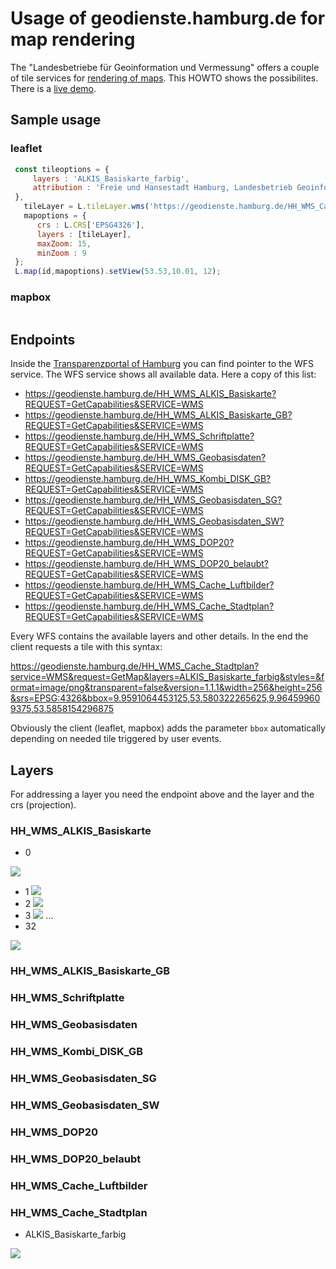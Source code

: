 # Usage of geodienste.hamburg.de for map rendering

The "Landesbetriebe für Geoinformation und Vermessung" offers a couple of tile services for [rendering of maps](https://geoportal-hamburg.de/Geoportal/geo-online/?mdid=2AE6D23E-48A5-4D85-BC0A-160737E0C8D2). This HOWTO shows the possibilites. There is a [live demo](https://geoportal-hamburg.de/Geoportal/geo-online/).
 
## Sample usage

### leaflet

```javascript
 const tileoptions = {
     layers : 'ALKIS_Basiskarte_farbig',
     attribution : 'Freie und Hansestadt Hamburg, Landesbetrieb Geoinformation und Vermessung'
 },
   tileLayer = L.tileLayer.wms('https://geodienste.hamburg.de/HH_WMS_Cache_Stadtplan',tileoptions),
   mapoptions = {
      crs : L.CRS['EPSG4326'],
      layers : [tileLayer],
      maxZoom: 15,
      minZoom : 9
 };
 L.map(id,mapoptions).setView(53.53,10.01, 12);
```

### mapbox

```javascript
```
 
## Endpoints

Inside the [Transparenzportal of Hamburg](http://transparenz.hamburg.de/) you can find pointer to the WFS service. The WFS service shows all available data. Here a copy of this list:

* https://geodienste.hamburg.de/HH_WMS_ALKIS_Basiskarte?REQUEST=GetCapabilities&SERVICE=WMS 
* https://geodienste.hamburg.de/HH_WMS_ALKIS_Basiskarte_GB?REQUEST=GetCapabilities&SERVICE=WMS
* https://geodienste.hamburg.de/HH_WMS_Schriftplatte?REQUEST=GetCapabilities&SERVICE=WMS
* https://geodienste.hamburg.de/HH_WMS_Geobasisdaten?REQUEST=GetCapabilities&SERVICE=WMS
* https://geodienste.hamburg.de/HH_WMS_Kombi_DISK_GB?REQUEST=GetCapabilities&SERVICE=WMS 
* https://geodienste.hamburg.de/HH_WMS_Geobasisdaten_SG?REQUEST=GetCapabilities&SERVICE=WMS
* https://geodienste.hamburg.de/HH_WMS_Geobasisdaten_SW?REQUEST=GetCapabilities&SERVICE=WMS
* https://geodienste.hamburg.de/HH_WMS_DOP20?REQUEST=GetCapabilities&SERVICE=WMS 
* https://geodienste.hamburg.de/HH_WMS_DOP20_belaubt?REQUEST=GetCapabilities&SERVICE=WMS
* https://geodienste.hamburg.de/HH_WMS_Cache_Luftbilder?REQUEST=GetCapabilities&SERVICE=WMS 
* https://geodienste.hamburg.de/HH_WMS_Cache_Stadtplan?REQUEST=GetCapabilities&SERVICE=WMS 

Every WFS contains the available layers and other details. In the end the client requests a tile with this syntax:

https://geodienste.hamburg.de/HH_WMS_Cache_Stadtplan?service=WMS&request=GetMap&layers=ALKIS_Basiskarte_farbig&styles=&format=image/png&transparent=false&version=1.1.1&width=256&height=256&srs=EPSG:4326&bbox=9.9591064453125,53.580322265625,9.964599609375,53.5858154296875

Obviously the client (leaflet, mapbox) adds the parameter `bbox` automatically depending on needed tile triggered by user events.

## Layers

For addressing a layer you need the endpoint above and the layer and the crs (projection).

### HH_WMS_ALKIS_Basiskarte
* 0

![](https://geodienste.hamburg.de/HH_WMS_ALKIS_Basiskarte?service=WMS&request=GetMap&layers=0&styles=&format=image/png&transparent=false&version=1.1.1&width=128&height=128&srs=EPSG:4326&bbox=9.9591064453125,53.580322265625,9.964599609375,53.5858154296875)

* 1
![](https://geodienste.hamburg.de/HH_WMS_ALKIS_Basiskarte?service=WMS&request=GetMap&layers=1&styles=&format=image/png&transparent=false&version=1.1.1&width=128&height=128&srs=EPSG:4326&bbox=9.9591064453125,53.580322265625,9.964599609375,53.5858154296875)
* 2
![](https://geodienste.hamburg.de/HH_WMS_ALKIS_Basiskarte?service=WMS&request=GetMap&layers=2&styles=&format=image/png&transparent=false&version=1.1.1&width=128&height=128&srs=EPSG:4326&bbox=9.9591064453125,53.580322265625,9.964599609375,53.5858154296875)
* 3
![](https://geodienste.hamburg.de/HH_WMS_ALKIS_Basiskarte?service=WMS&request=GetMap&layers=3&styles=&format=image/png&transparent=false&version=1.1.1&width=128&height=128&srs=EPSG:4326&bbox=9.9591064453125,53.580322265625,9.964599609375,53.5858154296875)
...
* 32

![](https://geodienste.hamburg.de/HH_WMS_ALKIS_Basiskarte?service=WMS&request=GetMap&layers=32&styles=&format=image/png&transparent=false&version=1.1.1&width=128&height=128&srs=EPSG:4326&bbox=9.9591064453125,53.580322265625,9.964599609375,53.5858154296875)


### HH_WMS_ALKIS_Basiskarte_GB
### HH_WMS_Schriftplatte
### HH_WMS_Geobasisdaten
### HH_WMS_Kombi_DISK_GB 
### HH_WMS_Geobasisdaten_SG
### HH_WMS_Geobasisdaten_SW
### HH_WMS_DOP20 
### HH_WMS_DOP20_belaubt
### HH_WMS_Cache_Luftbilder 
### HH_WMS_Cache_Stadtplan
* ALKIS_Basiskarte_farbig

![](https://geodienste.hamburg.de/HH_WMS_Cache_Stadtplan?service=WMS&request=GetMap&layers=ALKIS_Basiskarte_farbig&styles=&format=image/png&transparent=false&version=1.1.1&width=256&height=256&srs=EPSG:4326&bbox=9.9591064453125,53.580322265625,9.964599609375,53.5858154296875)
